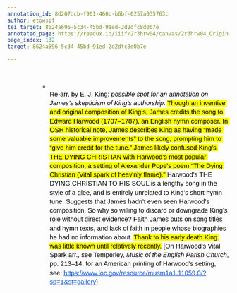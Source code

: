 ```yaml
---
annotation_id: 8d207dcb-f901-460c-b6bf-0257a035763c
author: etowsif
tei_target: 8624a696-5c34-45bd-91ed-2d2dfc8d0b7e
annotated_page: https://readux.io/iiif/2r3hrw04/canvas/2r3hrw04_Origin-1911-a-0133.tif
page_index: 132
target: 8624a696-5c34-45bd-91ed-2d2dfc8d0b7e

---
```

<p>&nbsp;</p>
<ul style="margin-top: 0; margin-bottom: 0; padding-inline-start: 48px;">
<li dir="ltr" style="list-style-type: circle; font-size: 11pt; font-family: Arial; color: #000000; background-color: transparent; font-weight: 400; font-style: normal; font-variant: normal; text-decoration: none; vertical-align: baseline; white-space: pre; margin-left: 36pt;" aria-level="2">
<p dir="ltr" style="line-height: 1.38; margin-top: 0pt; margin-bottom: 0pt;" role="presentation"><span style="font-size: 11pt; font-family: Arial; color: #000000; background-color: transparent; font-weight: 400; font-style: normal; font-variant: normal; text-decoration: none; vertical-align: baseline; white-space: pre-wrap;">Re-arr, by E. J. King: </span><span style="font-size: 11pt; font-family: Arial; color: #000000; background-color: transparent; font-weight: 400; font-style: italic; font-variant: normal; text-decoration: none; vertical-align: baseline; white-space: pre-wrap;">possible spot for an annotation on James&rsquo;s skepticism of King&rsquo;s authorship</span><span style="font-size: 11pt; font-family: Arial; color: #000000; background-color: transparent; font-weight: 400; font-style: normal; font-variant: normal; text-decoration: none; vertical-align: baseline; white-space: pre-wrap;">. </span><span style="font-size: 11pt; font-family: Arial; color: #000000; background-color: #ffff00; font-weight: 400; font-style: normal; font-variant: normal; text-decoration: none; vertical-align: baseline; white-space: pre-wrap;">Though an inventive and original composition of King&rsquo;s, James credits the song to Edward Harwood (1707&ndash;1787), an English hymn composer. In OSH historical note, James describes King as having &ldquo;made some valuable improvements&rdquo; to the song, prompting him to &ldquo;give him credit for the tune.&rdquo; James likely confused King&rsquo;s THE DYING CHRISTIAN with Harwood&rsquo;s most popular composition, a setting of Alexander Pope's poem &ldquo;The Dying Christian (Vital spark of heav'nly flame).&rdquo; </span><span style="font-size: 11pt; font-family: Arial; color: #000000; background-color: transparent; font-weight: 400; font-style: normal; font-variant: normal; text-decoration: none; vertical-align: baseline; white-space: pre-wrap;">Harwood&rsquo;s THE DYING CHRISTIAN TO HIS SOUL is a lengthy song in the style of a glee, and is entirely unrelated to King&rsquo;s short hymn tune. Suggests that James hadn&rsquo;t even seen Harwood&rsquo;s composition. So why so willing to discard or downgrade King&rsquo;s role without direct evidence? Faith James puts on song titles and hymn texts, and lack of faith in people whose biographies he had no information about. </span><span style="font-size: 11pt; font-family: Arial; color: #000000; background-color: #ffff00; font-weight: 400; font-style: normal; font-variant: normal; text-decoration: none; vertical-align: baseline; white-space: pre-wrap;">Thank to his early death King was little known until relatively recently.</span><span style="font-size: 11pt; font-family: Arial; color: #000000; background-color: transparent; font-weight: 400; font-style: normal; font-variant: normal; text-decoration: none; vertical-align: baseline; white-space: pre-wrap;"> [On Harwood&rsquo;s Vital Spark arr., see Temperley, </span><span style="font-size: 11pt; font-family: Arial; color: #000000; background-color: transparent; font-weight: 400; font-style: italic; font-variant: normal; text-decoration: none; vertical-align: baseline; white-space: pre-wrap;">Music of the English Parish Church</span><span style="font-size: 11pt; font-family: Arial; color: #000000; background-color: transparent; font-weight: 400; font-style: normal; font-variant: normal; text-decoration: none; vertical-align: baseline; white-space: pre-wrap;">, pp. 213&ndash;14; for an American printing of Harwood&rsquo;s setting, see: </span><a style="text-decoration: none;" href="https://www.loc.gov/resource/musm1a1.11059.0/?sp=1&amp;st=gallery"><span style="font-size: 11pt; font-family: Arial; color: #1155cc; background-color: transparent; font-weight: 400; font-style: normal; font-variant: normal; text-decoration: underline; -webkit-text-decoration-skip: none; text-decoration-skip-ink: none; vertical-align: baseline; white-space: pre-wrap;">https://www.loc.gov/resource/musm1a1.11059.0/?sp=1&amp;st=gallery</span></a><span style="font-size: 11pt; font-family: Arial; color: #000000; background-color: transparent; font-weight: 400; font-style: normal; font-variant: normal; text-decoration: none; vertical-align: baseline; white-space: pre-wrap;">]</span></p>
</li>
</ul>